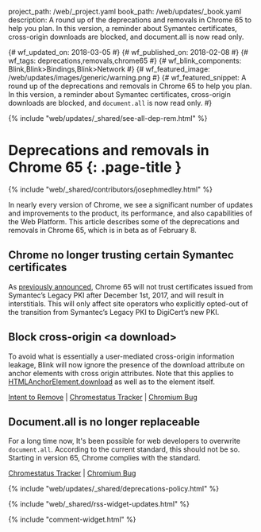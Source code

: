 project_path: /web/_project.yaml
book_path: /web/updates/_book.yaml
description: A round up of the deprecations and removals in Chrome 65 to help you plan. In this version, a reminder about Symantec certificates, cross-origin downloads are blocked, and document.all is now read only.

{# wf_updated_on: 2018-03-05 #}
{# wf_published_on: 2018-02-08 #}
{# wf_tags: deprecations,removals,chrome65 #}
{# wf_blink_components: Blink,Blink>Bindings,Blink>Network #}
{# wf_featured_image: /web/updates/images/generic/warning.png #}
{# wf_featured_snippet: A round up of the deprecations and removals in Chrome 65 to help you plan. In this version, a reminder about Symantec certificates, cross-origin downloads are blocked, and <code>document.all</code> is now read only.  #}

{% include "web/updates/_shared/see-all-dep-rem.html" %}

# Deprecations and removals in Chrome 65 {: .page-title }

{% include "web/_shared/contributors/josephmedley.html" %}

In nearly every version of Chrome, we see a significant number of updates and
improvements to the product, its performance, and also capabilities of the Web
Platform. This article describes some of the deprecations and removals in Chrome
65, which is in beta as of February 8.

## Chrome no longer trusting certain Symantec certificates

As [previously announced](https://security.googleblog.com/2017/09/chromes-plan-to-distrust-symantec.html),
Chrome 65 will not trust certificates issued from Symantec’s Legacy PKI after
December 1st, 2017, and will result in interstitials. This will only affect site
operators who explicitly opted-out of the transition from Symantec’s Legacy PKI
to DigiCert’s new PKI.

## Block cross-origin &lt;a download>

To avoid what is essentially a user-mediated cross-origin information leakage,
Blink will now ignore the presence of the download attribute on anchor elements
with cross origin attributes. Note that this applies to
[HTMLAnchorElement.download](https://developer.mozilla.org/en-US/docs/Web/API/HTMLAnchorElement/download)
as well as to the element itself.

[Intent to Remove](https://groups.google.com/a/chromium.org/d/topic/blink-dev/Iw3_SUcagGg/discussion) &#124;
[Chromestatus Tracker](https://www.chromestatus.com/feature/4969697975992320) &#124;
[Chromium Bug](https://bugs.chromium.org/p/chromium/issues/detail?id=714373)

## Document.all is no longer replaceable

For a long time now, It's been possible for web developers to overwrite
`document.all`. According to the current standard, this should not be so.
Starting in version 65, Chrome complies with the standard.

[Chromestatus Tracker](https://www.chromestatus.com/feature/5072231356956672) &#124;
[Chromium Bug](https://bugs.chromium.org/p/chromium/issues/detail?id=794433)


{% include "web/updates/_shared/deprecations-policy.html" %}

{% include "web/_shared/rss-widget-updates.html" %}

{% include "comment-widget.html" %}
